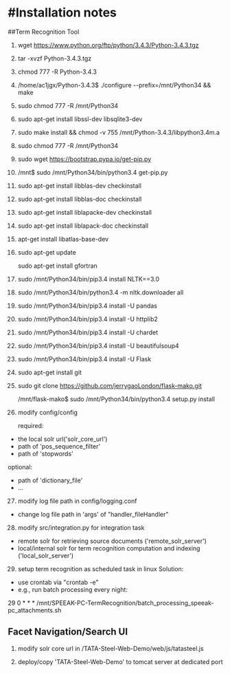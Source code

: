 #Installation notes
=====================

##Term Recognition Tool

1) wget https://www.python.org/ftp/python/3.4.3/Python-3.4.3.tgz

2) tar -xvzf Python-3.4.3.tgz

3) chmod 777 -R Python-3.4.3

4) /home/ac1jgx/Python-3.4.3$ ./configure --prefix=/mnt/Python34  &&
	make

5) sudo chmod 777 -R /mnt/Python34

6) sudo apt-get install libssl-dev libsqlite3-dev

7) sudo make install && chmod -v 755 /mnt/Python-3.4.3/libpython3.4m.a

8) sudo chmod 777 -R /mnt/Python34

9) sudo wget https://bootstrap.pypa.io/get-pip.py

10) /mnt$ sudo /mnt/Python34/bin/python3.4 get-pip.py

11) sudo apt-get install libblas-dev checkinstall

12) sudo apt-get install libblas-doc checkinstall

13) sudo apt-get install liblapacke-dev checkinstall

14) sudo apt-get install liblapack-doc checkinstall

15) apt-get install libatlas-base-dev

16) sudo apt-get update

    sudo apt-get install gfortran

17) sudo /mnt/Python34/bin/pip3.4 install NLTK==3.0

18) sudo /mnt/Python34/bin/python3.4 -m nltk.downloader all

19) sudo /mnt/Python34/bin/pip3.4 install -U pandas

20) sudo /mnt/Python34/bin/pip3.4 install -U httplib2

21) sudo /mnt/Python34/bin/pip3.4 install -U chardet

22) sudo /mnt/Python34/bin/pip3.4 install -U beautifulsoup4

23) sudo /mnt/Python34/bin/pip3.4 install -U Flask

24) sudo apt-get install git

25) sudo git clone https://github.com/jerrygaoLondon/flask-mako.git

	/mnt/flask-mako$ sudo /mnt/Python34/bin/python3.4 setup.py install

26) modify config/config

	required:
* the local solr url('solr_core_url')
* path of 'pos_sequence_filter'
* path of 'stopwords'

optional:
* path of 'dictionary_file'
* ...

27) modify log file path in config/logging.conf
* change log file path in 'args' of "handler_fileHandler"
	
28) modify src/integration.py for integration task
* remote solr for retrieving source documents ('remote_solr_server')
* local/internal solr for term recognition computation and indexing ('local_solr_server')

29) setup term recognition as scheduled task in linux
	Solution:
* use crontab via "crontab -e"
* e.g., run batch processing every night:

29 0 * * * /mnt/SPEEAK-PC-TermRecognition/batch_processing_speeak-pc_attachments.sh
		
## Facet Navigation/Search UI

1) modify solr core url in /TATA-Steel-Web-Demo/web/js/tatasteel.js

2) deploy/copy 'TATA-Steel-Web-Demo' to tomcat server at dedicated port
